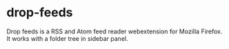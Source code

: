 # drop-feeds
Drop feeds is a RSS and Atom feed reader webextension for Mozilla Firefox.
It works with a folder tree in sidebar panel.

